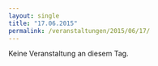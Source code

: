 ```yaml
---
layout: single
title: "17.06.2015"
permalink: /veranstaltungen/2015/06/17/
---
```


Keine Veranstaltung an diesem Tag.
